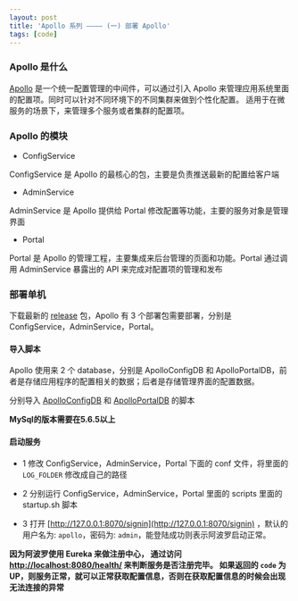 ```yaml
---
layout: post
title: 'Apollo 系列 ———— (一) 部署 Apollo'
tags: [code]
---
```


### Apollo 是什么 

[Apollo](https://github.com/ctripcorp/apollo) 是一个统一配置管理的中间件，可以通过引入 Apollo 来管理应用系统里面的配置项。同时可以针对不同环境下的不同集群来做到个性化配置。
适用于在微服务的场景下，来管理多个服务或者集群的配置项。


### Apollo 的模块


- ConfigService

ConfigService 是 Apollo 的最核心的包，主要是负责推送最新的配置给客户端

- AdminService

AdminService 是 Apollo 提供给 Portal 修改配置等功能，主要的服务对象是管理界面

- Portal

Portal 是 Apollo 的管理工程，主要集成来后台管理的页面和功能。Portal 通过调用 AdminService 暴露出的 API 来完成对配置项的管理和发布

### 部署单机

下载最新的 [release](https://github.com/ctripcorp/apollo/releases) 包，Apollo 有 3 个部署包需要部署，分别是 ConfigService，AdminService，Portal。

#### 导入脚本

Apollo 使用来 2 个 database，分别是 ApolloConfigDB 和 ApolloPortalDB，前者是存储应用程序的配置相关的数据；后者是存储管理界面的配置数据。

分别导入 [ApolloConfigDB](https://github.com/nobodyiam/apollo-build-scripts/blob/master/sql/apolloconfigdb.sql) 和 [ApolloPortalDB](https://github.com/nobodyiam/apollo-build-scripts/blob/master/sql/apolloportaldb.sql) 的脚本

**MySql的版本需要在5.6.5以上**


#### 启动服务

* 1 修改 ConfigService，AdminService，Portal 下面的 conf 文件，将里面的 `LOG_FOLDER` 修改成自己的路径

* 2 分别运行 ConfigService，AdminService，Portal 里面的 scripts 里面的 startup.sh 脚本

* 3 打开 [http://127.0.0.1:8070/signin](http://127.0.0.1:8070/signin) ，默认的用户名为: `apollo`，密码为: `admin`，能登陆成功则表示阿波罗启动正常。

**因为阿波罗使用 Eureka 来做注册中心， 通过访问 [http://localhost:8080/health/](http://localhost:8080/health/) 来判断服务是否注册完毕。
如果返回的 `code` 为 UP，则服务正常，就可以正常获取配置信息，否则在获取配置信息的时候会出现无法连接的异常**
















